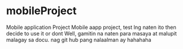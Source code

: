 # mobileProject
Mobile application Project
Mobile aapp project, test lng naten ito then decide to use it or dont
Well, gamitin na naten para masaya at malupit malagay sa docu. nag git hub pang nalaalman ay hahahaha

